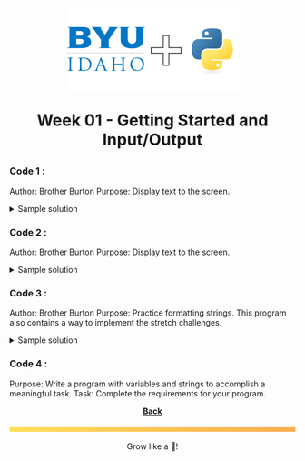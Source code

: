 <h1 align="center">
    <img 
        alt="BYU-Idaho"
        title="BYU-Idaho Logo" 
        src="../.github/assets/logo-py.svg" 
        width="60%"
    />

Week 01 - Getting Started and Input/Output
</h1>

### Code 1 : 
Author: Brother Burton
Purpose: Display text to the screen.

<details>
    <summary>Sample solution</summary>

    ```python
    color = input('What is your favorite color? ')
    print('Your favorite color is')
    print(color)

    # Please note that you can use either single quotes: 'Your favorite color is' or double
    # quotes: "Your favorite color is" in your print and inputs statements and it will work
    # just fine. It is completely a programmer preference.

    # Lines that start with a "#" like this one are called "comments" and don't have
    # code that actually runs. Instead, they allow us to make notes in our programs
    # for other programmers to see.

    """
    For large blocks of comments, we can start them with three "'s.
    then we can type many lines of comments, and finish with three more "'s.
    These are a special kind of comment that you'll learn more about later on.
    """
    ```
</details>

### Code 2 : 
Author: Brother Burton
Purpose: Display text to the screen.

<details>
    <summary>Sample solution</summary>

    ```python
    first = input("What is your first name? ")
    last = input("What is your last name? ")

    # This is for the the first part of the activity
    print(f"Your name is {last}, {first} {last}.")

    # This is for the the second part, where we adjust the capitalization
    print(f"Your name is {last.title()}, {first.title()} {last.title()}.")

    # Be aware that there are many ways to do the formatting of that line, such as:
    # print("Your name is " + last + ", " + first + " " + last + ".")
    # print("Your name is {}, {} {}.".format(last, first, last))
    # print("Your name is {0}, {1} {0}.".format(last, first))
    ```
</details>

### Code 3 : 
Author: Brother Burton
Purpose: Practice formatting strings.
This program also contains a way to implement the stretch challenges.

<details>
    <summary>Sample solution</summary>

    ```python
    print("Please enter the following information:")

    print()

    # Ask for the basic information
    first = input("First name: ")
    last = input("Last name: ")
    email = input("Email address: ")
    phone = input("Phone number: ")
    job_title = input("Job title: ")
    id_number = input("ID Number: ")

    # Ask for the additional information
    hair_color = input("Hair color: ")
    eye_color = input("Eye color: ")
    month = input("Starting Month: ")
    training = input("Completed additional training? ")

    # Now print out the ID Card
    print("\nThe ID Card is:")
    print("----------------------------------------")
    print(f"{last.upper()}, {first.capitalize()}")
    print(job_title.title())
    print(f"ID: {id_number}")
    print()
    print(email.lower())
    print(phone)
    print()

    # There are various ways to accomplish the spacing

    # In this approach, I told it that hair_color will take exactly 15
    # spaces, and month will take 14. That way, the next columns will
    # line up. I had to do month 14 (instead of 15) because the word
    # 'Month' that came before my value was one letter longer.

    print(f"Hair: {hair_color:15} Eyes: {eye_color}")
    print(f"Month: {month:14} Training: {training}")
    print("----------------------------------------")
    ```
</details>

### Code 4 : 
Purpose: Write a program with variables and strings to accomplish a meaningful task.
Task: Complete the requirements for your program.

<center>

<b>[Back](/web-and-computer-programming\cse-110\README.md)</b>

<img src="./../../../.github/assets/gradient-bar.svg" width="100%" height="8px"/>
<p align="center">Grow like a 🌳!</p>